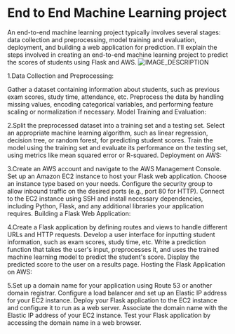 # End to End Machine Learning project
 An end-to-end machine learning project typically involves several stages: data collection and preprocessing, model training and evaluation, deployment, and building a web application for prediction. I'll explain the steps involved in creating an end-to-end machine learning project to predict the scores of students using Flask and AWS.
![IMAGE_DESCRIPTION](https://www.thoughtco.com/thmb/SDMqOSSk5EchGHOxsImR_vYji1Q=/1500x0/filters:no_upscale():max_bytes(150000):strip_icc():format(webp)/teenage-students-in-classroom--141090063-5a653ed40c1a8200366bdd66.jpg)

1.Data Collection and Preprocessing:

Gather a dataset containing information about students, such as previous exam scores, study time, attendance, etc.
Preprocess the data by handling missing values, encoding categorical variables, and performing feature scaling or normalization if necessary.
Model Training and Evaluation:

2.Split the preprocessed dataset into a training set and a testing set.
Select an appropriate machine learning algorithm, such as linear regression, decision tree, or random forest, for predicting student scores.
Train the model using the training set and evaluate its performance on the testing set, using metrics like mean squared error or R-squared.
Deployment on AWS:

3.Create an AWS account and navigate to the AWS Management Console.
Set up an Amazon EC2 instance to host your Flask web application. Choose an instance type based on your needs.
Configure the security group to allow inbound traffic on the desired ports (e.g., port 80 for HTTP).
Connect to the EC2 instance using SSH and install necessary dependencies, including Python, Flask, and any additional libraries your application requires.
Building a Flask Web Application:

4.Create a Flask application by defining routes and views to handle different URLs and HTTP requests.
Develop a user interface for inputting student information, such as exam scores, study time, etc.
Write a prediction function that takes the user's input, preprocesses it, and uses the trained machine learning model to predict the student's score.
Display the predicted score to the user on a results page.
Hosting the Flask Application on AWS:

5.Set up a domain name for your application using Route 53 or another domain registrar.
Configure a load balancer and set up an Elastic IP address for your EC2 instance.
Deploy your Flask application to the EC2 instance and configure it to run as a web server.
Associate the domain name with the Elastic IP address of your EC2 instance.
Test your Flask application by accessing the domain name in a web browser.
